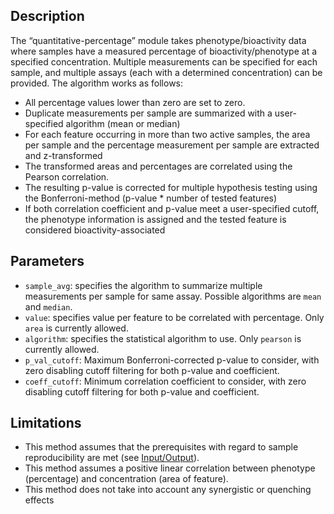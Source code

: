 ## Description

The “quantitative-percentage” module takes phenotype/bioactivity data where samples have a measured percentage of bioactivity/phenotype at a specified concentration. Multiple measurements can be specified for each sample, and multiple assays (each with a determined concentration) can be provided. The algorithm works as follows:

- All percentage values lower than zero are set to zero.
- Duplicate measurements per sample are summarized with a user-specified algorithm (mean or median)
- For each feature occurring in more than two active samples, the area per sample and the percentage measurement per sample are extracted and z-transformed 
- The transformed areas and percentages are correlated using the Pearson correlation.
- The resulting p-value is corrected for multiple hypothesis testing using the Bonferroni-method (p-value * number of tested features)
- If both correlation coefficient and p-value meet a user-specified cutoff, the phenotype information is assigned and the tested feature is considered bioactivity-associated

## Parameters

- `sample_avg`: specifies the algorithm to summarize multiple measurements per sample for same assay. Possible algorithms are `mean` and `median`.
- `value`: specifies value per feature to be correlated with percentage. Only `area` is currently allowed.
- `algorithm`: specifies the statistical algorithm to use. Only `pearson` is currently allowed.
- `p_val_cutoff`: Maximum Bonferroni-corrected p-value to consider, with zero disabling cutoff filtering for both p-value and coefficient.
- `coeff_cutoff`: Minimum correlation coefficient to consider, with zero disabling cutoff filtering for both p-value and coefficient.


## Limitations

- This method assumes that the prerequisites with regard to sample reproducibility are met (see [Input/Output](../home/input_output.md)).
- This method assumes a positive linear correlation between phenotype (percentage) and concentration (area of feature).
- This method does not take into account any synergistic or quenching effects